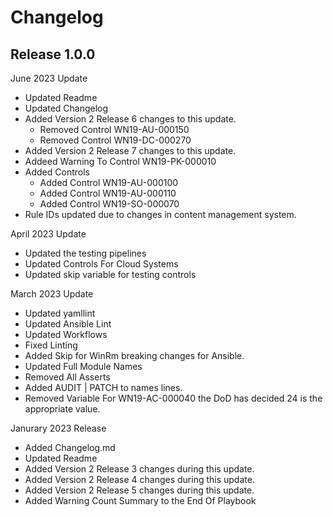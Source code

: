# Changelog

## Release 1.0.0

June 2023 Update
  - Updated Readme
  - Updated Changelog
  - Added Version 2 Release 6 changes to this update.
    - Removed Control WN19-AU-000150
    - Removed Control WN19-DC-000270
  - Added Version 2 Release 7 changes to this update.
  - Addeed Warning To Control WN19-PK-000010
  - Added Controls 
    - Added Control WN19-AU-000100
    - Added Control WN19-AU-000110
    - Added Control WN19-SO-000070
  - Rule IDs updated due to changes in content management system.

April 2023 Update
  - Updated the testing pipelines
  - Updated Controls For Cloud Systems
  - Updated skip variable for testing controls 

March 2023 Update
  - Updated yamllint
  - Updated Ansible Lint
  - Updated Workflows
  - Fixed Linting
  - Added Skip for WinRm breaking changes for Ansible.
  - Updated Full Module Names
  - Removed All Asserts
  - Added AUDIT | PATCH to names lines. 
  - Removed Variable For WN19-AC-000040 the DoD has decided 24 is the appropriate value. 

Janurary 2023 Release
  - Added Changelog.md
  - Updated Readme
  - Added Version 2 Release 3 changes during this update.
  - Added Version 2 Release 4 changes during this update.
  - Added Version 2 Release 5 changes during this update.
  - Added Warning Count Summary to the End Of Playbook

